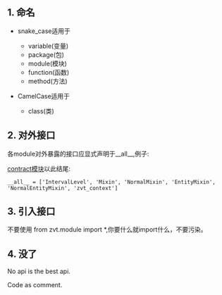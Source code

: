 ##  1. 命名
* snake_case适用于
  * variable(变量)
  * package(包)
  * module(模块)
  * function(函数)
  * method(方法)

* CamelCase适用于
  * class(类)

## 2. 对外接口
各module对外暴露的接口应显式声明于__all__,例子:

[contract模块](https://github.com/zvtvz/zvt/blob/master/zvt/contract/__init__.py)以此结尾:
```
__all__ = ['IntervalLevel', 'Mixin', 'NormalMixin', 'EntityMixin', 'NormalEntityMixin', 'zvt_context']
```

## 3. 引入接口
不要使用 from zvt.module import *,你要什么就import什么，不要污染。

## 4. 没了

No api is the best api.

Code as comment.